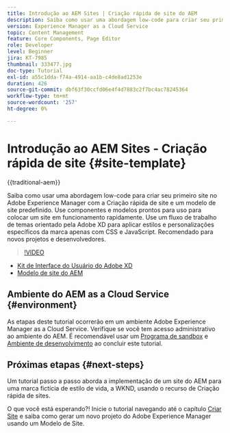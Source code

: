 ```yaml
---
title: Introdução ao AEM Sites | Criação rápida de site do AEM
description: Saiba como usar uma abordagem low-code para criar seu primeiro site no Adobe Experience Manager com a Criação rápida de site e um modelo de site predefinido. Use componentes e modelos prontos para uso para colocar um site em funcionamento rapidamente. Use um fluxo de trabalho de temas orientado pela Adobe XD para aplicar estilos e personalizações específicos da marca apenas com CSS e JavaScript. Recomendado para novos projetos e desenvolvedores.
version: Experience Manager as a Cloud Service
topic: Content Management
feature: Core Components, Page Editor
role: Developer
level: Beginner
jira: KT-7985
thumbnail: 333477.jpg
doc-type: Tutorial
exl-id: a55c1dda-f74a-4914-aa1b-c4de8ad1253e
duration: 426
source-git-commit: dbf63f30ccfd06e4f4d7883c2f7bc4ac78245364
workflow-type: tm+mt
source-wordcount: '257'
ht-degree: 0%

---
```


# Introdução ao AEM Sites - Criação rápida de site {#site-template}

{{traditional-aem}}

Saiba como usar uma abordagem low-code para criar seu primeiro site no Adobe Experience Manager com a Criação rápida de site e um modelo de site predefinido. Use componentes e modelos prontos para uso para colocar um site em funcionamento rapidamente. Use um fluxo de trabalho de temas orientado pela Adobe XD para aplicar estilos e personalizações específicos da marca apenas com CSS e JavaScript. Recomendado para novos projetos e desenvolvedores.

>[!VIDEO](https://video.tv.adobe.com/v/343268?quality=12&learn=on&captions=por_br)

* [Kit de Interface do Usuário do Adobe XD](https://github.com/adobe/aem-site-template-basic/blob/main/files/wireframe.xd)
* [Modelo de site do AEM](https://github.com/adobe/aem-site-template-basic)

## Ambiente do AEM as a Cloud Service {#environment}

As etapas deste tutorial ocorrerão em um ambiente Adobe Experience Manager as a Cloud Service. Verifique se você tem acesso administrativo ao ambiente do AEM. É recomendável usar um [Programa de sandbox](https://experienceleague.adobe.com/docs/experience-manager-cloud-service/onboarding/getting-access/sandbox-programs/introduction-sandbox-programs.html?lang=pt-BR) e [Ambiente de desenvolvimento](https://experienceleague.adobe.com/docs/experience-manager-cloud-service/implementing/using-cloud-manager/manage-environments.html?lang=pt-BR) ao concluir este tutorial.

## Próximas etapas {#next-steps}

Um tutorial passo a passo aborda a implementação de um site do AEM para uma marca fictícia de estilo de vida, a WKND, usando o recurso de Criação rápida de sites.

O que você está esperando?! Inicie o tutorial navegando até o capítulo [Criar Site](create-site.md) e saiba como gerar um novo projeto do Adobe Experience Manager usando um Modelo de Site.
